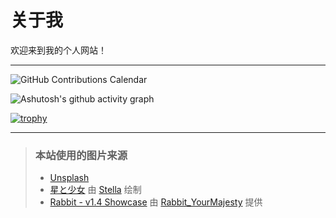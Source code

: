 # 关于我
欢迎来到我的个人网站！

---
![GitHub Contributions Calendar](https://ghchart.rshah.org/green/camelliaxiaohua)

![Ashutosh's github activity graph](https://github-readme-activity-graph.vercel.app/graph?username=camelliaxiaohua)

[![trophy](https://github-profile-trophy.vercel.app/?username=camelliaxiaohua&theme=onedark)](https://github.com/ryo-ma/github-profile-trophy)

---

> ### 本站使用的图片来源
> - [Unsplash](https://unsplash.com/)
> - [星と少女](https://www.pixiv.net/artworks/108916539) 由 [Stella](https://www.pixiv.net/users/93273965) 绘制
> - [Rabbit - v1.4 Showcase](https://civitai.com/posts/586908) 由 [Rabbit_YourMajesty](https://civitai.com/user/Rabbit_YourMajesty) 提供
